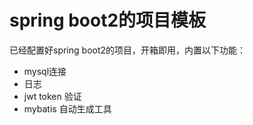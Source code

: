# spring boot2的项目模板
已经配置好spring boot2的项目，开箱即用，内置以下功能：
* mysql连接
* 日志
* jwt token 验证
* mybatis 自动生成工具
